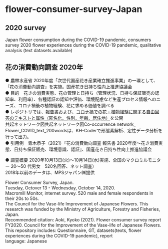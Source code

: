 # flower-consumer-survey-Japan  
  
## 2020 survey  
Japan flower consumption during the COVID-19 pandemic, consumers survey 2020
flower experiences during the COVID-19 pandemic, qualitative analysis (text datasets available)  
  
## 花の消費動向調査 2020年  
● 農林水産省 2020年度「次世代国産花き産業確立推進事業」の一環として、「花の消費動向調査」を実施。国産花き日持ち性向上推進協議会  
● 目的　花きの消費実態、花の管理と日持ち（管理状況、日持ち保証販売の認知率、利用率）、各種認証の認知や評価、環境配慮など生産プロセス情報へのニーズ、コロナ禍後の植物経験、花に求める価値を調べる   
● レポジトリでは、[報告書](https://github.com/gerdaresearch/Flower-consumer-survey-Japan/blob/main/Aoki_2021_%E8%8A%B1%E3%81%AE%E6%B6%88%E8%B2%BB%E5%8B%95%E5%90%91%E8%AA%BF%E6%9F%BB2020_Flower_consumer_survey_Japan.pdf)および、[コロナ禍での花・植物経験に関する自由回答のテキストと属性（匿名化、性別、年齢、居住地）](https://github.com/gerdaresearch/Flower-consumer-survey-Japan/blob/main/Flower_experiences_COVID19_textdata2020.xlsx)を公開  
共起ネットワーク図共起ネットワーク図Co-occurrence network_ Flower_COVID_text_200wordsは、KH-Coderで形態素解析、定性データ分析を行って出力。  
● 引用例　青木恭子（2021）『花の消費動向調査 報告書 2020年度～花き消費実態、日持ち保証販売、環境意識、認証』、国産花き日持ち性向上推進協議会  
  
● 調査概要 
2020年10月13日(火)～10月14日(水)実施、全国のマクロミルモニター 20～50 代男女　520名回答、ネット調査）  
2018年以前のデータは、MPSジャパン㈱提供  
  
Flower Consumer Survey, Japan.  
Tuesday, Octover 13 - Wednesday, October 14, 2020.  
Macromill Monitor, internet survey. 520 male and female respondents in their 20s to 50s.  
The Council for the Vase-life Improvement of Japanese Flowers. 
This research was funded by the Ministry of Agriculture, Forestry and Fisheries, Japan.  
Recommended citation: Aoki, Kyoko (2021). Flower consumer survey report FY2020. Council for the Improvement of the Vase-life of Japanese Flowers.    
This repository includes: Questionnaire, GT, datasets(texts, flower experiences during the COVID-19 pandemic), report   
language: Japanese  
  

